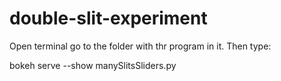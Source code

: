 # double-slit-experiment
Open terminal go to the folder with thr program in it. Then type:

bokeh serve --show manySlitsSliders.py
